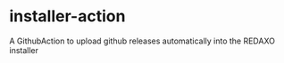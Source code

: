 # installer-action
A GithubAction to upload github releases automatically into the REDAXO installer
